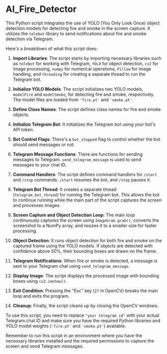 # AI_Fire_Detector

This Python script integrates the use of YOLO (You Only Look Once) object detection models for detecting fire and smoke in the screen capture. It utilizes the `telebot` library to send notifications about fire and smoke detection via Telegram.

Here's a breakdown of what this script does:

1. **Import Libraries**: The script starts by importing necessary libraries such as `telebot` for working with Telegram, `YOLO` for object detection, `cv2` for image processing, `numpy` for numerical operations, `Pillow` for image handling, and `threading` for creating a separate thread to run the Telegram bot.

2. **Initialize YOLO Models**: The script initializes two YOLO models, `modelFire` and `modelSmoke`, for detecting fire and smoke, respectively. The model files are loaded from `'fire.pt'` and `'smoke.pt'`.

3. **Define Class Names**: The script defines class names for fire and smoke objects.

4. **Initialize Telegram Bot**: It initializes the Telegram bot using your bot's API token.

5. **Bot Control Flags**: There's a `bot_stopped` flag to control whether the bot should send messages or not.

6. **Telegram Message Functions**: There are functions for sending messages to Telegram. `send_telegram_message` is used to send messages to your chat ID.

7. **Command Handlers**: The script defines command handlers for `/start` and `/stop` commands. `/start` resumes the bot, and `/stop` pauses it.

8. **Telegram Bot Thread**: It creates a separate thread (`telegram_bot_thread`) for running the Telegram bot. This allows the bot to continue running while the main part of the script captures the screen and processes images.

9. **Screen Capture and Object Detection Loop**: The main loop continuously captures the screen using `ImageGrab.grab()`, converts the screenshot to a NumPy array, and resizes it to a smaller size for faster processing.

10. **Object Detection**: It runs object detection for both fire and smoke on the captured frame using the YOLO models. If objects are detected with confidence above 50%, their bounding boxes are drawn on the frame.

11. **Telegram Notifications**: When fire or smoke is detected, a message is sent to your Telegram chat using `send_telegram_message`.

12. **Display Image**: The script displays the processed image with bounding boxes using `cv2.imshow()`.

13. **Exit Condition**: Pressing the "Esc" key (`27` in OpenCV) breaks the main loop and exits the program.

14. **Cleanup**: Finally, the script cleans up by closing the OpenCV windows.

To use this script, you need to replace `"your telegram id"` with your actual Telegram chat ID and make sure you have the required Python libraries and YOLO model weights (`'fire.pt'` and `'smoke.pt'`) available.

Remember to run this script in an environment where you have the necessary libraries installed and the required permissions to capture the screen and send Telegram messages.
